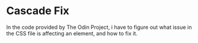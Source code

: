 # Cascade Fix
In the code provided by The Odin Project, i have to figure out what issue in the CSS file is affecting an element, and how to fix it.
